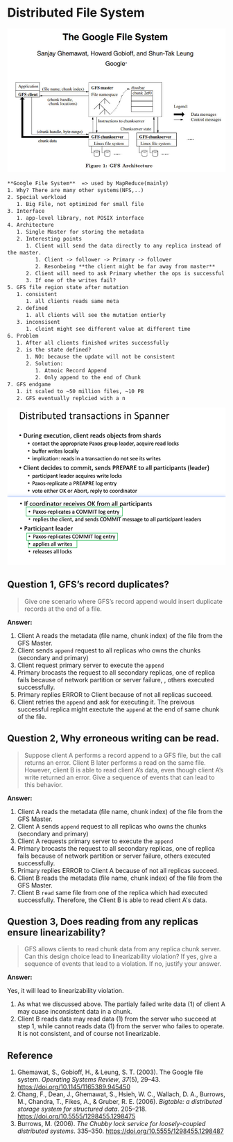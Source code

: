 

# Distributed File System

![image-20240510015655403](./01-intro.assets/image-20240510015655403.png)

```
**Google File System**  => used by MapReduce(mainly)
1. Why? There are many other systems(NFS,..)
2. Special workload
   1. Big File, not optimized for small file
3. Interface
   1. app-level library, not POSIX interface
4. Architecture
   1. Single Master for storing the metadata
   2. Interesting points
      1. Client will send the data directly to any replica instead of the master. 
         1. Client -> follower -> Primary -> follower
         2. Resonbeing **the client might be far away from master**
      2. Client will need to ask Primary whether the ops is successful
      3. If one of the writes fail?
5. GFS file region state after mutation
   1. consistent
      1. all clients reads same meta
   2. defined
      1. all clients will see the mutation entierly
   3. inconsisent
      1. cleint might see different value at different time
6. Problem
   1. After all clients finished writes successfully
   2. is the state defined?
      1. NO: because the update will not be consistent
      2. Solution:
         1. Atmoic Record Append
         2. Only append to the end of Chunk
7. GFS endgame
   1. it scaled to ~50 million files, ~10 PB
   2. GFS eventually replcied with a n
```

![image-20240528123134068](./08-distributed-file-system.assets/image-20240528123134068.png)

## Question 1, GFS’s record duplicates?

> Give one scenario where GFS’s record append would insert duplicate records at the end of a file.

**Answer:**

1. Client A reads the metadata (file name, chunk index) of the file from the GFS Master.
2. Client sends `append` request to all replicas who owns the chunks (secondary and primary)
3. Client request primary server to execute the `append`
4. Primary brocasts the request to all secondary replicas, one of replica fails because of network partition or server failure, , others executed successfully.
5. Primary replies ERROR to Client because of not all replicas succeed.
6. Client retries the `append` and ask for executing it. The preivous successful replica might exectute the `append` at the end of same chunk of the file.

## Question 2, Why erroneous writing can be read.

> Suppose client A performs a record append to a GFS file, but the call returns an error. Client B later performs a read on the same file. However, client B is able to read client A’s data, even though client A’s write returned an error. Give a sequence of events that can lead to this behavior.

**Answer:**

1. Client A reads the metadata  (file name, chunk index)  of the file from the GFS Master.
2. Client A sends `append` request to all replicas who owns the chunks (secondary and primary)
3. Client A requests primary server to execute the `append`
4. Primary brocasts the request to all secondary replicas, one of replica fails because of network partition or server failure, others executed successfully.
5. Primary replies ERROR to Client A because of not all replicas succeed.
6. Client B reads the metadata  (file name, chunk index) of the file from the GFS Master.
7. Client B `read` same file from one of the replica which had executed successfully. Therefore, the Client B is able to read client A's data.

## Question 3, Does reading from any replicas ensure linearizability?

> GFS allows clients to read chunk data from any replica chunk server. Can this design choice lead to linearizability violation? If yes, give a sequence of events that lead to a violation. If no, justify your answer.

**Answer:**

Yes,  it will lead to linearizability violation.

1. As what we discussed above. The partialy failed write data (1) of client A may cuase inconsistent data in a chunk.
2. Client B reads data may read data (1) from the server who succeed at step 1, while cannot reads data (1) from the server who failes to operate. It is not consistent, and of course not linearizable.

## Reference

1. Ghemawat, S., Gobioff, H., & Leung, S. T. (2003). The Google file system. *Operating Systems Review*, *37*(5), 29–43. https://doi.org/10.1145/1165389.945450
2. Chang, F., Dean, J., Ghemawat, S., Hsieh, W. C., Wallach, D. A., Burrows, M., Chandra, T., Fikes, A., & Gruber, R. E. (2006). *Bigtable: a distributed storage system for structured data*. 205–218. https://doi.org/10.5555/1298455.1298475
3. Burrows, M. (2006). *The Chubby lock service for loosely-coupled distributed systems*. 335–350. https://doi.org/10.5555/1298455.1298487
